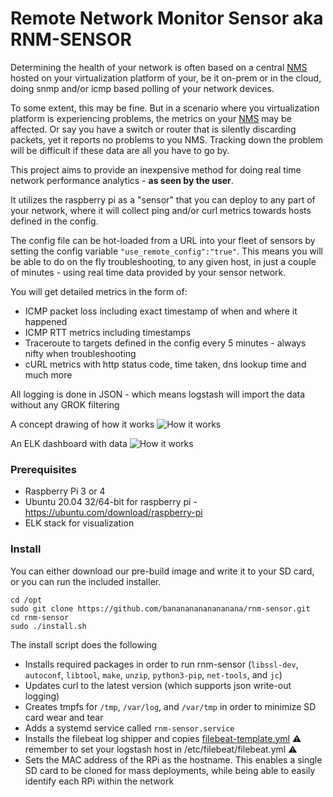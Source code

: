 # Remote Network Monitor Sensor aka RNM-SENSOR
Determining the health of your network is often based on a central [NMS](https://github.com/librenms/librenms/blob/master/README.md) hosted on your virtualization platform of your, be it on-prem or in the cloud, doing snmp and/or icmp based polling of your network devices.

To some extent, this may be fine. But in a scenario where you virtualization platform is experiencing problems, the metrics on your [NMS](https://github.com/librenms/librenms/blob/master/README.md) may be affected. Or say you have a switch or router that is silently discarding packets, yet it reports no problems to you NMS. Tracking down the problem will be difficult if these data are all you have to go by.

This project aims to provide an inexpensive method for doing real time network performance analytics - **as seen by the user**.

It utilizes the raspberry pi as a "sensor" that you can deploy to any part of your network, where it will collect ping and/or curl metrics towards hosts defined in the config.

The config file can be hot-loaded from a URL into your fleet of sensors by setting the config variable `"use_remote_config":"true"`.
This means you will be able to do on the fly troubleshooting, to any given host, in just a couple of minutes - using real time data provided by your sensor network.

You will get detailed metrics in the form of:
* ICMP packet loss including exact timestamp of when and where it happened
* ICMP RTT metrics including timestamps
* Traceroute to targets defined in the config every 5 minutes - always nifty when troubleshooting 
* cURL metrics with http status code, time taken, dns lookup time and much more

All logging is done in JSON - which means logstash will import the data without any GROK filtering

A concept drawing of how it works
![How it works](https://i.imgur.com/xsnVYuV.png)

An ELK dashboard with data
![How it works](https://i.imgur.com/mgof7Hm.png)

### Prerequisites
* Raspberry Pi 3 or 4
* Ubuntu 20.04 32/64-bit for raspberry pi - https://ubuntu.com/download/raspberry-pi
* ELK stack for visualization

### Install
You can either download our pre-build image and write it to your SD card, or you can run the included installer.

```
cd /opt
sudo git clone https://github.com/banananananananana/rnm-sensor.git
cd rnm-sensor
sudo ./install.sh
```

The install script does the following
* Installs required packages in order to run rnm-sensor (`libssl-dev`, `autoconf`, `libtool`, `make`, `unzip`, `python3-pip`, `net-tools`, and `jc`)
* Updates curl to the latest version (which supports json write-out logging)
* Creates tmpfs for `/tmp`, `/var/log`, and `/var/tmp` in order to minimize SD card wear and tear
* Adds a systemd service called `rnm-sensor.service`
* Installs the filebeat log shipper and copies [filebeat-template.yml](https://github.com/banananananananana/rnm-sensor/blob/master/filebeat/filebeat-template.yml)
:warning: remember to set your logstash host in /etc/filebeat/filebeat.yml :warning:
* Sets the MAC address of the RPi as the hostname. This enables a single SD card to be cloned for mass deployments, while being able to easily identify each RPi within the network

